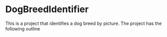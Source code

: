 # DogBreedIdentifier
This is a project that identifies a dog breed by picture.
The project has the following outline

